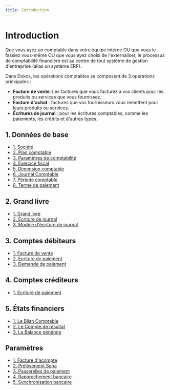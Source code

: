 ```yaml
---
title: Introduction
---
```


# Introduction

Que vous ayez un comptable dans votre équipe interne OU que vous le fassiez vous-même OU que vous ayez choisi de l'externaliser, le processus de comptabilité financière est au centre de tout système de gestion d'entreprise (alias un système ERP).

Dans Dokos, les opérations comptables se composent de 3 opérations principales :

- **Facture de vente**: Les factures que vous facturez à vos clients pour les produits ou services que vous fournissez.
- **Facture d'achat** : factures que vos fournisseurs vous remettent pour leurs produits ou services.
- **Écritures de journal** : pour les écritures comptables, comme les paiements, les crédits et d'autres types.

## 1. Données de base

- [1. Société](/comptabilite/company)
- [2. Plan comptable](/comptabilite/account)
- [3. Paramètres de comptabilité](/comptabilite/accounts-settings)
- [4. Exercice fiscal](/comptabilite/fiscal-year)
- [5. Dimension comptable](/comptabilite/accounting-dimension)
- [6. Journal Comptable](/comptabilite/accounting-journal)
- [7. Période comptable](/comptabilite/accounting-period)
- [8. Terme de paiement](/comptabilite/payment-term)


## 2. Grand livre

- [1. Grand livre](/comptabilite/GeneralLedger)
- [2. Écriture de journal](/comptabilite/journal-entry)
- [3. Modèle d'écriture de journal](/comptabilite/journal-entry-template)


## 3. Comptes débiteurs

- [1. Facture de vente](/selling/sales-invoice)
- [2. Ecriture de paiement](/comptabilite/payment-entry)
- [3. Demande de paiement](/comptabilite/payment-request)


## 4. Comptes créditeurs

- [1. Ecriture de paiement](/comptabilite/payment-entry)


## 5. États financiers

- [1. Le Bilan Comptable](/comptabilite/balance-sheet)
- [2. Le Compte de résultat](/comptabilite/profit-and-loss-statement)
- [3. La Balance générale](/comptabilite/profit-and-loss-statement)


## Paramètres

- [1. Facture d'acompte](/comptabilite/down-payment-invoice)
- [2. Prélèvement Sepa](/comptabilite/sepa-direct-debit)
- [3. Passerelles de paiement](/comptabilite/payment-gateways)
- [4. Rapprochement bancaire](/comptabilite/bank-reconciliation)
- [5. Synchronisation bancaire](/comptabilite/bank-synchronization)